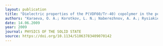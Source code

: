 ```yaml
---
layout: publication
title: "Dielectric properties of the P(VDF60/Tr-40) copolymer in the porous glass matrix"
authors: "Karaeva, O. A.; Korotkov, L. N.; Naberezhnov, A. A.; Rysiakiewicz-Pasek, E."
date: 14.06.2009
year: 2009
journal: PHYSICS OF THE SOLID STATE
source: https://doi.org/10.1134/S1063783409070142
---
```

